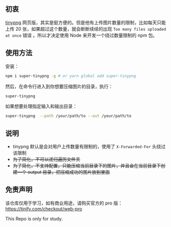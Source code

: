 ## 初衷
[tinypng](https://tinypng.com/) 网页版，其实是挺方便的。但是他有上传图片数量的限制，比如每天只能上传 20 张，如果超过这个数量，就会断断续续的出现 `Too many files uploaded at once` 错误 。所以才决定使用 Node 来开发一个绕过数量限制的 npm 包。


## 使用方法
安装：
```bash
npm i super-tinypng -g # or yarn global add super-tinypng
```

然后，在命令行进入到你想要压缩图片的目录，执行：
```bash
super-tinypng
```

如果想要处理指定输入和输出目录：
```bash
super-tinypng  --path /your/path/to --out /your/path/to
```

## 说明
- tinypng 默认是会对用户上传数量有限制的，使用了 `X-Forwarded-For` 头绕过该限制
- ~~为了简化，不可以递归遍历文件夹~~
- ~~为了简化，不支持配置，只能压缩当前目录下的图片，并且会在当前目录下创建一个 output 目录，把压缩成功的图片放到里面~~

## 免责声明

该仓库仅用于学习，如有商业用途，请购买官方的 pro 版：https://tinify.com/checkout/web-pro

This Repo is only for study. 
